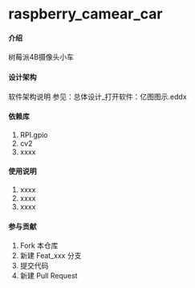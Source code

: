 # raspberry_camear_car

#### 介绍
树莓派4B摄像头小车

#### 设计架构
软件架构说明
参见：总体设计_打开软件：亿图图示.eddx

#### 依赖库

1.  RPI.gpio
2.  cv2
3.  xxxx

#### 使用说明

1.  xxxx
2.  xxxx
3.  xxxx

#### 参与贡献

1.  Fork 本仓库
2.  新建 Feat_xxx 分支
3.  提交代码
4.  新建 Pull Request


